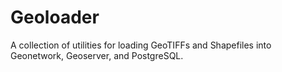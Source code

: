 # Geoloader

A collection of utilities for loading GeoTIFFs and Shapefiles into Geonetwork, Geoserver, and PostgreSQL.
